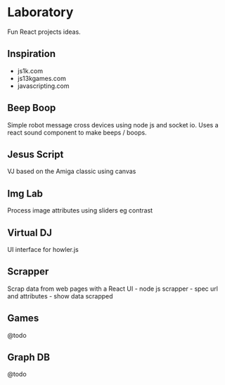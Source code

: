 # Laboratory
Fun React projects ideas.

## Inspiration
- js1k.com
- js13kgames.com
- javascripting.com

## Beep Boop
Simple robot message cross devices using node js and socket io.  Uses a react sound component to make beeps / boops.

## Jesus Script
VJ based on the Amiga classic using canvas

## Img Lab
Process image attributes using sliders eg contrast

## Virtual DJ
UI interface for howler.js

## Scrapper
Scrap data from web pages with a React UI
	- node js scrapper
	- spec url and attributes
	- show data scrapped

## Games
@todo

## Graph DB
@todo